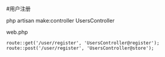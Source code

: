 #用户注册

php artisan make:controller UsersController

web.php
```
route::get('/user/register', 'UsersController@register');
route::post('/user/register', 'UsersController@store');
```

